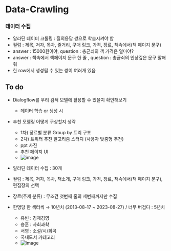 # Data-Crawling

### 데이터 수집

- 알라딘 데이터 크롤링 : 질의응답 쌍으로 학습시켜야 함
- 컬럼 : 제목, 저자, 목차, 줄거리, 구매 링크, 가격, 장르, 책속에서(책 페이지 문구)
- answer : 15000원이야, question : 총균쇠의 책 가격은 얼마야?
- answer : 책속에서 책페이지 문구 한 줄 , question : 총균쇠의 인상깊은 문구 말해줘
- 한 row에서 생성될 수 있는 쌍이 여러개 있음


## To do

- Dialogflow를 우리 검색 모델에 활용할 수 있을지 확인해보기
    - 데이터 학습 or 생성 시
- 추천 모델링 어떻게 구상할지 생각
    - 1차) 장르별 분류 Group by 트리 구조
    - 2차) 트위터 추천 알고리즘 스터디 (사용자 맞춤형 추천)
    - ppt 사진
    - 추천 페이지 UI
    - ![image](https://github.com/Chatgpt-Project-BookContextAI/Data-Crawling/assets/109809978/d3896a87-1a7a-4d48-a6d5-a41c155286c9) 




- 알라딘 데이터 수집 : 30개
- 컬럼 : 제목, 저자, 목차, 책소개, 구매 링크, 가격, 장르, 책속에서(책 페이지 문구), 편집장의 선택
- 장르(주제 분류) : 무조건 첫번째 줄의 세번째까지만 수집
- 한명당 한 섹터씩 → 10년치 (2013-08-17 ~ 2023-08-27) / 너무 버겁다 : 5년치
    - 유빈 : 경제경영
    - 승훈 : 사회과학
    - 서영 : 소설/시/희곡
    - 국내도서 카테고리
    - ![image](https://github.com/Chatgpt-Project-BookContextAI/Data-Crawling/assets/109809978/9c87843d-6a2c-4e66-bb95-2e62b909bb3a)
 
